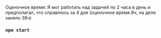 Оценочное время: Я мог работать над задачей по 2 часа в день и предполагал, что справлюсь за 4 дня (оценочное время 8ч, на деле заняло 38ч)

### `npm start`
